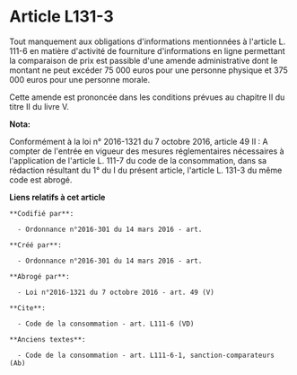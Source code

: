 # Article L131-3

Tout manquement aux obligations d'informations mentionnées à l'article L. 111-6 en matière d'activité de fourniture
d'informations en ligne permettant la comparaison de prix est passible d'une amende administrative dont le montant ne peut
excéder 75 000 euros pour une personne physique et 375 000 euros pour une personne morale. 

Cette amende est prononcée dans les conditions prévues au chapitre II du titre II du livre V.

**Nota:**

Conformément à la loi n° 2016-1321 du 7 octobre 2016, article 49 II : A compter de l'entrée en vigueur des mesures
réglementaires nécessaires à l'application de l'article L. 111-7 du code de la consommation, dans sa rédaction résultant du
1° du I du présent article, l'article L. 131-3 du même code est abrogé.

**Liens relatifs à cet article**

	**Codifié par**:

	  - Ordonnance n°2016-301 du 14 mars 2016 - art.

	**Créé par**:

	  - Ordonnance n°2016-301 du 14 mars 2016 - art.

	**Abrogé par**:

	  - Loi n°2016-1321 du 7 octobre 2016 - art. 49 (V)

	**Cite**:

	  - Code de la consommation - art. L111-6 (VD)

	**Anciens textes**:

	  - Code de la consommation - art. L111-6-1, sanction-comparateurs  (Ab)
